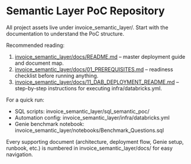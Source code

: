 ﻿# Semantic Layer PoC Repository

All project assets live under invoice_semantic_layer/. Start with the documentation to understand the PoC structure.

Recommended reading:
1. [invoice_semantic_layer/docs/README.md](invoice_semantic_layer/docs/README.md) – master deployment guide and document map.
2. [invoice_semantic_layer/docs/01_PREREQUISITES.md](invoice_semantic_layer/docs/01_PREREQUISITES.md) – readiness checklist before running anything.
3. [invoice_semantic_layer/docs/11_DAB_DEPLOYMENT_README.md](invoice_semantic_layer/docs/11_DAB_DEPLOYMENT_README.md) – step-by-step instructions for executing infra/databricks.yml.

For a quick run:
- SQL scripts: invoice_semantic_layer/sql_semantic_poc/
- Automation config: invoice_semantic_layer/infra/databricks.yml
- Genie benchmark notebook: invoice_semantic_layer/notebooks/Benchmark_Questions.sql

Every supporting document (architecture, deployment flow, Genie setup, runbook, etc.) is numbered in invoice_semantic_layer/docs/ for easy navigation.
